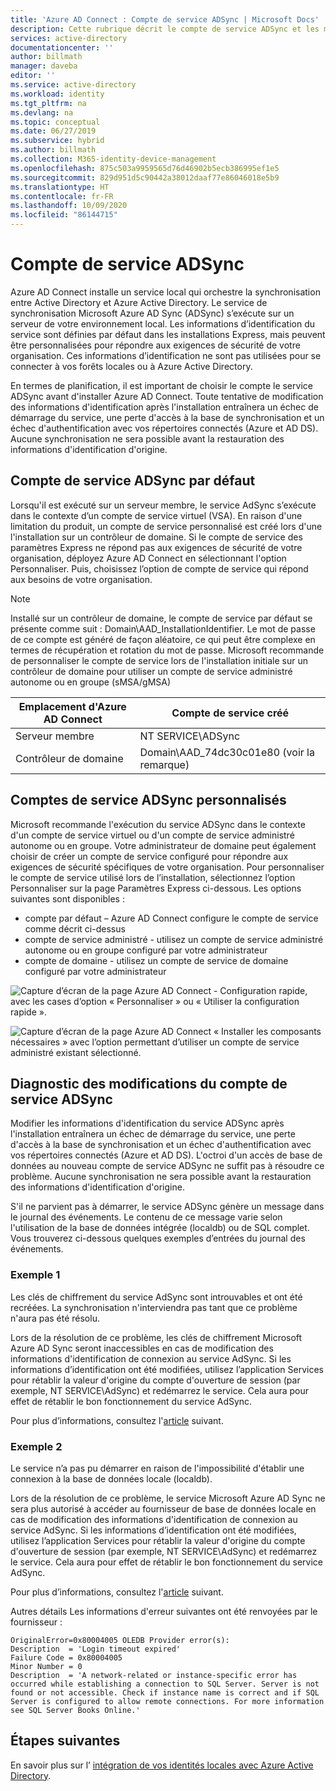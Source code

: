 ```yaml
---
title: 'Azure AD Connect : Compte de service ADSync | Microsoft Docs'
description: Cette rubrique décrit le compte de service ADSync et les meilleures pratiques qui s'y rapportent.
services: active-directory
documentationcenter: ''
author: billmath
manager: daveba
editor: ''
ms.service: active-directory
ms.workload: identity
ms.tgt_pltfrm: na
ms.devlang: na
ms.topic: conceptual
ms.date: 06/27/2019
ms.subservice: hybrid
ms.author: billmath
ms.collection: M365-identity-device-management
ms.openlocfilehash: 875c503a9959565d76d46902b5ecb386995ef1e5
ms.sourcegitcommit: 829d951d5c90442a38012daaf77e86046018e5b9
ms.translationtype: HT
ms.contentlocale: fr-FR
ms.lasthandoff: 10/09/2020
ms.locfileid: "86144715"
---
```

# <a name="adsync-service-account"></a>Compte de service ADSync
Azure AD Connect installe un service local qui orchestre la synchronisation entre Active Directory et Azure Active Directory.  Le service de synchronisation Microsoft Azure AD Sync (ADSync) s’exécute sur un serveur de votre environnement local.  Les informations d’identification du service sont définies par défaut dans les installations Express, mais peuvent être personnalisées pour répondre aux exigences de sécurité de votre organisation.  Ces informations d’identification ne sont pas utilisées pour se connecter à vos forêts locales ou à Azure Active Directory.

En termes de planification, il est important de choisir le compte le service ADSync avant d'installer Azure AD Connect.  Toute tentative de modification des informations d'identification après l'installation entraînera un échec de démarrage du service, une perte d'accès à la base de synchronisation et un échec d'authentification avec vos répertoires connectés (Azure et AD DS).  Aucune synchronisation ne sera possible avant la restauration des informations d'identification d'origine.

## <a name="the-default-adsync-service-account"></a>Compte de service ADSync par défaut

Lorsqu'il est exécuté sur un serveur membre, le service AdSync s’exécute dans le contexte d’un compte de service virtuel (VSA).  En raison d'une limitation du produit, un compte de service personnalisé est créé lors d'une l'installation sur un contrôleur de domaine.  Si le compte de service des paramètres Express ne répond pas aux exigences de sécurité de votre organisation, déployez Azure AD Connect en sélectionnant l'option Personnaliser.  Puis, choisissez l’option de compte de service qui répond aux besoins de votre organisation.

>[!NOTE]
>Installé sur un contrôleur de domaine, le compte de service par défaut se présente comme suit : Domain\AAD_InstallationIdentifier.  Le mot de passe de ce compte est généré de façon aléatoire, ce qui peut être complexe en termes de récupération et rotation du mot de passe.  Microsoft recommande de personnaliser le compte de service lors de l'installation initiale sur un contrôleur de domaine pour utiliser un compte de service administré autonome ou en groupe (sMSA/gMSA)

|Emplacement d'Azure AD Connect|Compte de service créé|
|-----|-----|
|Serveur membre|NT SERVICE\ADSync|
|Contrôleur de domaine|Domain\AAD_74dc30c01e80 (voir la remarque)|

## <a name="custom-adsync-service-accounts"></a>Comptes de service ADSync personnalisés
Microsoft recommande l'exécution du service ADSync dans le contexte d'un compte de service virtuel ou d'un compte de service administré autonome ou en groupe.  Votre administrateur de domaine peut également choisir de créer un compte de service configuré pour répondre aux exigences de sécurité spécifiques de votre organisation.   Pour personnaliser le compte de service utilisé lors de l’installation, sélectionnez l’option Personnaliser sur la page Paramètres Express ci-dessous.   Les options suivantes sont disponibles :

- compte par défaut – Azure AD Connect configure le compte de service comme décrit ci-dessus
- compte de service administré - utilisez un compte de service administré autonome ou en groupe configuré par votre administrateur
- compte de domaine - utilisez un compte de service de domaine configuré par votre administrateur

![Capture d’écran de la page Azure AD Connect - Configuration rapide, avec les cases d’option « Personnaliser » ou « Utiliser la configuration rapide ».](media/concept-adsync-service-account/adsync1.png)

![Capture d’écran de la page Azure AD Connect « Installer les composants nécessaires » avec l’option permettant d’utiliser un compte de service administré existant sélectionné.](media/concept-adsync-service-account/adsync2.png)

## <a name="diagnosing-adsync-service-account-changes"></a>Diagnostic des modifications du compte de service ADSync
Modifier les informations d'identification du service ADSync après l'installation entraînera un échec de démarrage du service, une perte d'accès à la base de synchronisation et un échec d'authentification avec vos répertoires connectés (Azure et AD DS).  L'octroi d'un accès de base de données au nouveau compte de service ADSync ne suffit pas à résoudre ce problème. Aucune synchronisation ne sera possible avant la restauration des informations d'identification d'origine.

S'il ne parvient pas à démarrer, le service ADSync génère un message dans le journal des événements.  Le contenu de ce message varie selon l'utilisation de la base de données intégrée (localdb) ou de SQL complet.  Vous trouverez ci-dessous quelques exemples d’entrées du journal des événements.

### <a name="example-1"></a>Exemple 1

Les clés de chiffrement du service AdSync sont introuvables et ont été recréées.  La synchronisation n'interviendra pas tant que ce problème n'aura pas été résolu.

Lors de la résolution de ce problème, les clés de chiffrement Microsoft Azure AD Sync seront inaccessibles en cas de modification des informations d'identification de connexion au service AdSync.  Si les informations d’identification ont été modifiées, utilisez l’application Services pour rétablir la valeur d'origine du compte d'ouverture de session (par exemple, NT SERVICE\AdSync) et redémarrez le service.  Cela aura pour effet de rétablir le bon fonctionnement du service AdSync.

Pour plus d’informations, consultez l'[article](https://go.microsoft.com/fwlink/?linkid=2086764) suivant.

### <a name="example-2"></a>Exemple 2

Le service n’a pas pu démarrer en raison de l'impossibilité d'établir une connexion à la base de données locale (localdb).

Lors de la résolution de ce problème, le service Microsoft Azure AD Sync ne sera plus autorisé à accéder au fournisseur de base de données locale en cas de modification des informations d'identification de connexion au service AdSync.  Si les informations d’identification ont été modifiées, utilisez l’application Services pour rétablir la valeur d'origine du compte d'ouverture de session (par exemple, NT SERVICE\AdSync) et redémarrez le service.  Cela aura pour effet de rétablir le bon fonctionnement du service AdSync.

Pour plus d’informations, consultez l'[article](https://go.microsoft.com/fwlink/?linkid=2086764) suivant.

Autres détails Les informations d'erreur suivantes ont été renvoyées par le fournisseur :
 

``` 
OriginalError=0x80004005 OLEDB Provider error(s): 
Description  = 'Login timeout expired'
Failure Code = 0x80004005
Minor Number = 0 
Description  = 'A network-related or instance-specific error has occurred while establishing a connection to SQL Server. Server is not found or not accessible. Check if instance name is correct and if SQL Server is configured to allow remote connections. For more information see SQL Server Books Online.'
```
## <a name="next-steps"></a>Étapes suivantes
En savoir plus sur l’ [intégration de vos identités locales avec Azure Active Directory](whatis-hybrid-identity.md).
